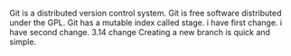 Git is a distributed version control system.
Git is free software distributed under the GPL.
Git has a mutable index called stage.
i have first change.
i have second change.
3.14 change
Creating a new branch is quick and simple.
